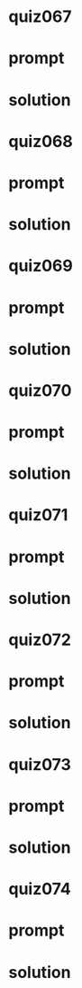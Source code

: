 # quiz067
# prompt
# solution

# quiz068
# prompt
# solution

# quiz069
# prompt
# solution

# quiz070
# prompt
# solution

# quiz071
# prompt
# solution

# quiz072
# prompt
# solution

# quiz073
# prompt
# solution

# quiz074
# prompt
# solution
